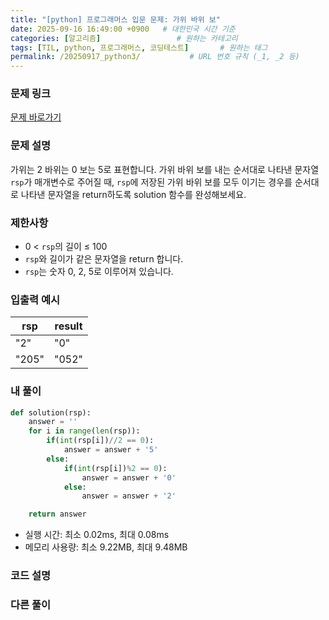 ```yaml
---
title: "[python] 프로그래머스 입문 문제: 가위 바위 보"
date: 2025-09-16 16:49:00 +0900   # 대한민국 시간 기준
categories: [알고리즘]                 # 원하는 카테고리
tags: [TIL, python, 프로그래머스, 코딩테스트]       # 원하는 태그
permalink: /20250917_python3/           # URL 번호 규칙 (_1, _2 등)
---
```


### 문제 링크

[문제 바로가기](https://school.programmers.co.kr/learn/courses/30/lessons/120839)

### 문제 설명

가위는 2 바위는 0 보는 5로 표현합니다. 가위 바위 보를 내는 순서대로 나타낸 문자열 `rsp`가 매개변수로 주어질 때, `rsp`에 저장된 가위 바위 보를 모두 이기는 경우를 순서대로 나타낸 문자열을 return하도록 solution 함수를 완성해보세요.



### 제한사항

- 0 < `rsp`의 길이 ≤ 100
- `rsp`와 길이가 같은 문자열을 return 합니다.
- `rsp`는 숫자 0, 2, 5로 이루어져 있습니다.



### 입출력 예시

| rsp  | result |
| --- | --- | 
| "2" | "0" |
| "205" | "052" |


### 내 풀이

```python
def solution(rsp):
    answer = ''
    for i in range(len(rsp)):
        if(int(rsp[i])//2 == 0):
            answer = answer + '5'
        else:
            if(int(rsp[i])%2 == 0):
                answer = answer + '0'
            else:
                answer = answer + '2'

    return answer
```

- 실행 시간: 최소 0.02ms, 최대 0.08ms
- 메모리 사용량: 최소 9.22MB, 최대 9.48MB

### 코드 설명





### 다른 풀이